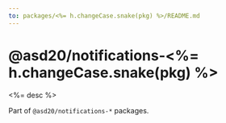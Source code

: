 ```yaml
---
to: packages/<%= h.changeCase.snake(pkg) %>/README.md
---
```

# @asd20/notifications-<%= h.changeCase.snake(pkg) %>

<%= desc %>

Part of `@asd20/notifications-*` packages.
